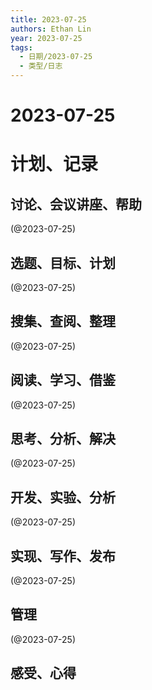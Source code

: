 ```yaml
---
title: 2023-07-25
authors: Ethan Lin
year: 2023-07-25 
tags:
  - 日期/2023-07-25 
  - 类型/日志 
---
```



# 2023-07-25






# 计划、记录

## 讨论、会议讲座、帮助

(@2023-07-25)



## 选题、目标、计划

(@2023-07-25)



## 搜集、查阅、整理

(@2023-07-25)



## 阅读、学习、借鉴

(@2023-07-25)



## 思考、分析、解决

(@2023-07-25)



## 开发、实验、分析

(@2023-07-25)



## 实现、写作、发布

(@2023-07-25)





## 管理

(@2023-07-25)



## 感受、心得



